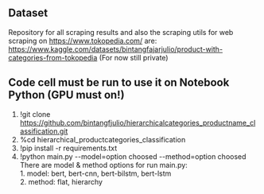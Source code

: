## Dataset
Repository for all scraping results and also the scraping utils for web scraping on https://www.tokopedia.com/ are:<br />https://www.kaggle.com/datasets/bintangfajarjulio/product-with-categories-from-tokopedia (For now still private)
## Code cell must be run to use it on Notebook Python (GPU must on!)
1. !git clone https://github.com/bintangfjulio/hierarchicalcategories_productname_classification.git
2. %cd hierarchical_productcategories_classification
3. !pip install -r requirements.txt
4. !python main.py --model=option choosed --method=option choosed
</br>There are model & method options for run main.py:</br>1. model: bert, bert-cnn, bert-bilstm, bert-lstm</br>2. method: flat, hierarchy
